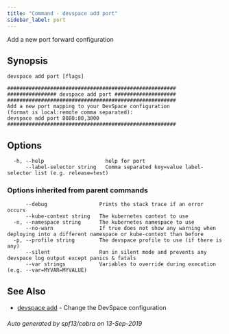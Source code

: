 ```yaml
---
title: "Command - devspace add port"
sidebar_label: port
---
```



Add a new port forward configuration

## Synopsis


```
devspace add port [flags]
```

```
#######################################################
################ devspace add port ####################
#######################################################
Add a new port mapping to your DevSpace configuration
(format is local:remote comma separated):
devspace add port 8080:80,3000
#######################################################
```
## Options

```
  -h, --help                    help for port
      --label-selector string   Comma separated key=value label-selector list (e.g. release=test)
```

### Options inherited from parent commands

```
      --debug                 Prints the stack trace if an error occurs
      --kube-context string   The kubernetes context to use
  -n, --namespace string      The kubernetes namespace to use
      --no-warn               If true does not show any warning when deploying into a different namespace or kube-context than before
  -p, --profile string        The devspace profile to use (if there is any)
      --silent                Run in silent mode and prevents any devspace log output except panics & fatals
      --var strings           Variables to override during execution (e.g. --var=MYVAR=MYVALUE)
```

## See Also

* [devspace add](/docs/cli/commands/devspace_add)	 - Change the DevSpace configuration

###### Auto generated by spf13/cobra on 13-Sep-2019

